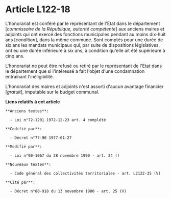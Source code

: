# Article L122-18

L'honorariat est conféré par le représentant de l'Etat dans le département [*commissaire de la République, autorité
compétente*] aux anciens maires et adjoints qui ont exercé des fonctions municipales pendant au moins dix-huit ans
[*condition*], dans la même commune. Sont comptés pour une durée de six ans les mandats municipaux qui, par suite de
dispositions législatives, ont eu une durée inférieure à six ans, à condition qu'elle ait été supérieure à cinq ans.

L'honorariat ne peut être refusé ou retiré par le représentant de l'Etat dans le département que si l'intéressé a fait
l'objet d'une condamnation entraînant l'inéligibilité.

L'honorariat des maires et adjoints n'est assorti d'aucun avantage financier [*gratuit*], imputable sur le budget communal.

**Liens relatifs à cet article**

	**Anciens textes**:

	  - Loi n°72-1201 1972-12-23 art. 4 complété

	**Codifié par**:

	  - Décret n°77-90 1977-01-27

	**Modifié par**:

	  - Loi n°90-1067 du 28 novembre 1990 - art. 24 ()

	**Nouveaux textes**:

	  - Code général des collectivités territoriales - art. L2122-35 (V)

	**Cité par**:

	  - Décret n°80-918 du 13 novembre 1980 - art. 25 (V)
